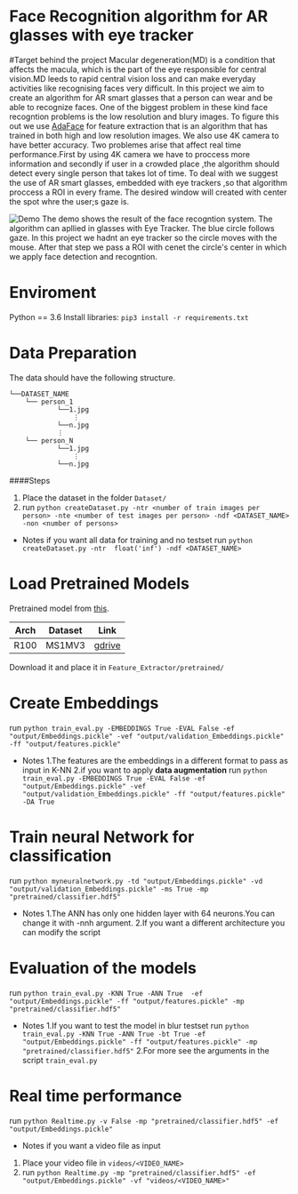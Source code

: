 ﻿# Face Recognition algorithm for AR glasses with eye tracker

#Target behind the project
Macular degeneration(MD) is a condition that affects the macula, which 
is the part of the eye responsible for central vision.MD leeds to rapid 
central vision loss and can make everyday activities like  recognising 
faces very difficult. In this project we aim to create an algorithm for 
AR smart glasses that a person can wear and be able to recognize faces.
One of the biggest problem in these kind face recogntion problems is the
low resolution and blury images. To figure this out we use [AdaFace](https://arxiv.org/abs/2204.00964)
for feature extraction that is an algorithm that has trained in both high 
and low resolution images. We also use 4K camera to have better accuracy.
Two problemes arise that affect real time performance.First by using 4K
camera we have to proccess more information and secondly if user in a 
crowded place ,the algorithm should detect every single person that takes
lot of time. To deal with we suggest the use of  AR smart glasses, embedded 
with eye trackers ,so that algorithm proccess a ROI in every frame. The 
desired window will created with center the spot whre the user;s gaze is.


![Demo](assets/demo.gif)
The demo shows the result of the face recogntion system. The algorithm can apllied
in glasses with Eye Tracker. The blue circle follows gaze. In this project we hadnt
an eye tracker so the circle moves with the mouse. After that step we pass a ROI with
cenet the circle's center in which we apply face detection and recogntion.

# Enviroment
Python == 3.6
Install libraries: `pip3 install -r requirements.txt`

# Data Preparation
The data should have the following structure.
```
└──DATASET_NAME
    └── person_1
            └──1.jpg
                ⋮
            └──n.jpg
            ⋮
    └── person_N                                                                                  
            └──1.jpg
                ⋮
            └──n.jpg                                                                             
```
####Steps
1. Place the dataset in the folder `Dataset/`
2. run
    `python createDataset.py -ntr <number of train images per person> -nte <number of test images per person> -ndf <DATASET_NAME> -non <number of persons>`
- Notes
   if you want all data for training and no testset run
    `python createDataset.py -ntr  float('inf') -ndf <DATASET_NAME>`

# Load Pretrained Models
Pretrained model from [this](https://github.com/mk-minchul/AdaFace).

| Arch | Dataset    | Link                                                                                         |
|------|------------|----------------------------------------------------------------------------------------------|
| R100 | MS1MV3     | [gdrive](https://drive.google.com/file/d/1hRI8YhlfTx2YMzyDwsqLTOxbyFVOqpSI/view?usp=sharing) |

Download it and place it in `Feature_Extractor/pretrained/`

# Create Embeddings
run 
  `python train_eval.py -EMBEDDINGS True -EVAL False -ef "output/Embeddings.pickle" -vef "output/validation_Embeddings.pickle" -ff "output/features.pickle"`
- Notes
  1.The features are the embeddings in a different format to pass as input in K-NN
  2.if you want to apply **data augmentation** run
  `python train_eval.py -EMBEDDINGS True -EVAL False -ef "output/Embeddings.pickle" -vef "output/validation_Embeddings.pickle" -ff "output/features.pickle" -DA True`

# Train neural Network for classification
run
  `python myneuralnetwork.py -td "output/Embeddings.pickle" -vd "output/validation_Embeddings.pickle" -ms True -mp "pretrained/classifier.hdf5"`
- Notes
  1.The ANN has only one hidden layer with 64 neurons.You can change it with -nnh <Number of Neurons> argument.
  2.If you want a different architecture you can modify the script 

# Evaluation of the models
run
  `python train_eval.py -KNN True -ANN True  -ef "output/Embeddings.pickle" -ff "output/features.pickle" -mp "pretrained/classifier.hdf5"`
- Notes
  1.If you want to test the model in blur testset run
  `python train_eval.py -KNN True -ANN True -bt True -ef "output/Embeddings.pickle" -ff "output/features.pickle" -mp "pretrained/classifier.hdf5"`
  2.For more see the arguments in the script `train_eval.py`

# Real time performance
run
  `python Realtime.py -v False -mp "pretrained/classifier.hdf5" -ef "output/Embeddings.pickle"`
- Notes
  if you want a video file as input 
1. Place your video file in `videos/<VIDEO_NAME>`
2. run
    `python Realtime.py -mp "pretrained/classifier.hdf5" -ef "output/Embeddings.pickle" -vf "videos/<VIDEO_NAME>"`


